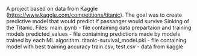 A project based on data from Kaggle (https://www.kaggle.com/competitions/titanic). The goal was to create predictive model that 
would predict if passanger would survive Sinking of the Titanic.
Files:
main.ipynb - file containing data prepartaion and training models
predicted_values - file containing predictions made by models trained by each ML algorithm.
titanic-survival_model.pkl - file containing model with best training accuracy
train.csv, test.csv - data from kaggle

